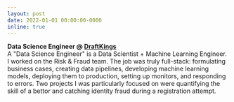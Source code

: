 ```yaml
---
layout: post
date: 2022-01-01 00:00:00-0000
inline: true
---
```


**Data Science Engineer @ [DraftKings](https://www.draftkings.com)**  
A "Data Science Engineer" is a Data Scientist + Machine Learning Engineer.  
I worked on the Risk & Fraud team. The job was truly full-stack: formulating business cases, creating data pipelines, developing machine learning models, deploying them to production, setting up monitors, and responding to errors. Two projects I was particularly focused on were quantifying the skill of a bettor and catching identity fraud during a registration attempt.
